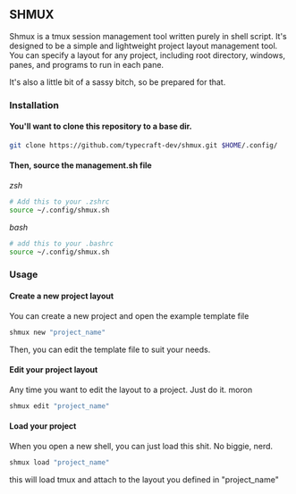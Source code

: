 ## SHMUX

Shmux is a tmux session management tool written purely in shell script. It's designed to be a simple and lightweight project layout management tool. You can specify a layout for any project, including root directory, windows, panes, and programs to run in each pane.

It's also a little bit of a sassy bitch, so be prepared for that.

### Installation

#### You'll want to clone this repository to a base dir.

```bash
git clone https://github.com/typecraft-dev/shmux.git $HOME/.config/
```

#### Then, source the management.sh file

_zsh_

```bash
# Add this to your .zshrc
source ~/.config/shmux.sh
```

_bash_

```bash
# add this to your .bashrc
source ~/.config/shmux.sh
```

### Usage

#### Create a new project layout

You can create a new project and open the example template file

```bash
shmux new "project_name"
```

Then, you can edit the template file to suit your needs.

#### Edit your project layout

Any time you want to edit the layout to a project. Just do it. moron

```bash
shmux edit "project_name"
```

#### Load your project

When you open a new shell, you can just load this shit. No biggie, nerd.

```bash
shmux load "project_name"
```

this will load tmux and attach to the layout you defined in "project_name"

